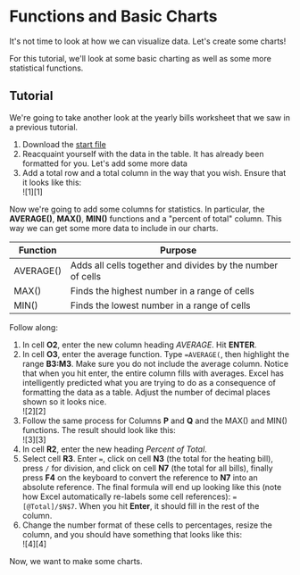# Functions and Basic Charts

It's not time to look at how we can visualize data. Let's create some charts!

For this tutorial, we'll look at some basic charting as well as some more statistical functions.

## Tutorial

We're going to take another look at the yearly bills worksheet that we saw in a previous tutorial.

1. Download the [start file](http://erickuha.com/primer/excel_resources/charting_start.xlsx)
1. Reacquaint yourself with the data in the table. It has already been formatted for you. Let's add some more data
1. Add a total row and a total column in the way that you wish. Ensure that it looks like this: <br> ![1][1]

Now we're going to add some columns for statistics. In particular, the **AVERAGE()**, **MAX()**, **MIN()** functions and a "percent of total" column. This way we can get some more data to include in our charts. 

| Function  | Purpose                                                    |
|-----------|------------------------------------------------------------|
| AVERAGE() | Adds all cells together and divides by the number of cells |
| MAX()     | Finds the highest number in a range of cells               |
| MIN()     | Finds the lowest number in a range of cells                |

Follow along:

1. In cell **O2**, enter the new column heading *AVERAGE*. Hit **ENTER**.
1. In cell **O3**, enter the average function. Type ``=AVERAGE(``, then highlight the range **B3:M3**. Make sure you do not include the average column. Notice that when you hit enter, the entire column fills with averages. Excel has intelligently predicted what you are trying to do as a consequence of formatting the data as a table. Adjust the number of decimal places shown so it looks nice. <br> ![2][2]
1. Follow the same process for Columns **P** and **Q** and the MAX() and MIN() functions. The result should look like this: <br> ![3][3]
1. In cell **R2**, enter the new heading *Percent of Total*.
1. Select cell **R3**. Enter `=`, click on cell **N3** (the total for the heating bill), press `/` for division, and click on cell **N7** (the total for all bills), finally press **F4** on the keyboard to convert the reference to **N7** into  an absolute reference. The final formula will end up looking like this (note how Excel automatically re-labels some cell references): `=[@Total]/$N$7`. When you hit **Enter**, it should fill in the rest of the column.
1. Change the number format of these cells to percentages, resize the column, and you should have something that looks like this: <br> ![4][4]

Now, we want to make some charts.
